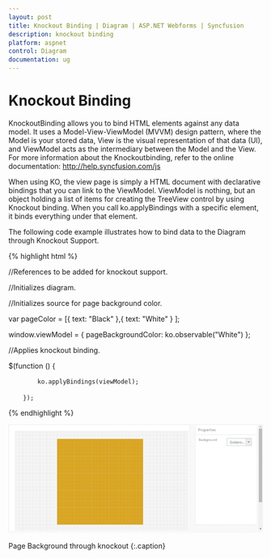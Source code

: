 ```yaml
---
layout: post
title: Knockout Binding | Diagram | ASP.NET Webforms | Syncfusion
description: knockout binding
platform: aspnet
control: Diagram
documentation: ug
---
```


# Knockout Binding

KnockoutBinding allows you to bind HTML elements against any data model. It uses a Model-View-ViewModel (MVVM) design pattern, where the Model is your stored data, View is the visual representation of that data (UI), and ViewModel acts as the intermediary between the Model and the View. For more information about the Knockoutbinding, refer to the online documentation: <http://help.syncfusion.com/js>

When using KO, the view page is simply a HTML document with declarative bindings that you can link to the ViewModel. ViewModel is nothing, but an object holding a list of items for creating the TreeView control by using Knockout binding. When you call ko.applyBindings with a specific element, it binds everything under that element.

The following code example illustrates how to bind data to the Diagram through Knockout Support.



{% highlight html %}

//References to be added for knockout support.

<script src="http://ajax.aspnetcdn.com/ajax/knockout/knockout-2.2.1.js"></script>



<script src=" http://cdn.syncfusion.com/js/web/ej.unobtrusive-latest.min.js "></script>



<script src="http://cdn.syncfusion.com/js/ej.widget.ko-latest.min.js"></script>



//Initializes diagram.

<div id="diagram" data-bind="ejDiagram: ({

    height: '500px', width: '700px',

    backgroundColor: 'whitesmoke',

    pageSettings: {

        pageBackgroundColor: pageBackgroundColor,

        pageWidth: 500,

        pageHeight: 500

    }

})

</div>

<div>

//Renders a dropdown box.



<input id="Text1" data-bind="ejDropDownList:{ dataSource: pageColor, value: pageBackgroundColor, width: '100px'}">



//Initializes source for page background color.

var pageColor = [{ text: "Black" },{ text: "White" } ];

window.viewModel = { pageBackgroundColor: ko.observable("White")                 };



//Applies knockout binding.

$(function () {

            ko.applyBindings(viewModel);

        });

</script>



{% endhighlight %}



![](Knockout-Binding_images/Knockout-Binding_img1.png) 

Page Background through knockout
{:.caption} 

